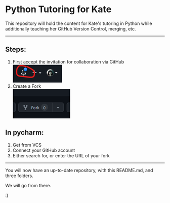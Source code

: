# Python Tutoring for Kate

This repository will hold the content for Kate's tutoring in Python while additionally teaching her GitHub Version Control, merging, etc.

<hr>


## Steps:
1. First accept the invitation for collaboration via GitHub
   <br> ![notif_gif_image](/Imgs/notif_git.png)
2. Create a Fork
   <br>![fork_image](Imgs/forked_image.png)

## In pycharm:

1. Get from VCS
2. Connect your GitHub account
3. Either search for, or enter the URL of your fork

<hr>

You will now have an up-to-date repository, with this README.md, and three folders.

We will go from there.

:)


